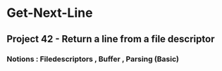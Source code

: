 # Get-Next-Line
## Project 42 - Return a line from a file descriptor
### Notions : Filedescriptors , Buffer , Parsing (Basic)
